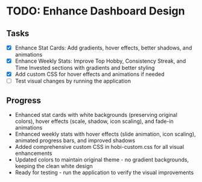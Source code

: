 # TODO: Enhance Dashboard Design

## Tasks
- [x] Enhance Stat Cards: Add gradients, hover effects, better shadows, and animations
- [x] Enhance Weekly Stats: Improve Top Hobby, Consistency Streak, and Time Invested sections with gradients and better styling
- [x] Add custom CSS for hover effects and animations if needed
- [ ] Test visual changes by running the application

## Progress
- Enhanced stat cards with white backgrounds (preserving original colors), hover effects (scale, shadow, icon scaling), and fade-in animations
- Enhanced weekly stats with hover effects (slide animation, icon scaling), animated progress bars, and improved shadows
- Added comprehensive custom CSS in hobi-custom.css for all visual enhancements
- Updated colors to maintain original theme - no gradient backgrounds, keeping the clean white design
- Ready for testing - run the application to verify the visual improvements
